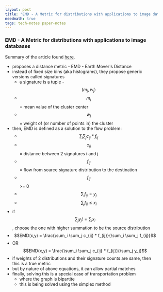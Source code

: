 ```yaml
---
layout: post
title: "EMD - A Metric for distributions with applications to image databases"
needmath: true
tags: tech-notes paper-notes
---
```


### EMD - A Metric for distributions with applications to image databases
Summary of the article found [here](https://users.cs.duke.edu/~tomasi/papers/rubner/rubnerIccv98.pdf).

- proposes a distance metric - EMD - Earth Mover's Distance
- instead of fixed size bins (aka histograms), they propose generic versions
  called signatures
  - a signature is a tuple - $$(m_j, w_j)$$
  - $$m_j$$ = mean value of the cluster center
  - $$w_j$$ = weight of (or number of points in) the cluster
- then, EMD is defined as a solution to the flow problem:
  - $$\sum_i \sum_j c_{ij} * f_{ij}$$
  - $$c_{ij}$$ = distance between 2 signatures i and j
  - $$f_{ij}$$ = flow from source signature distribution to the destination
  - $$f_{ij}$$ >= 0
  - $$\sum_i f_{ij} = y_j$$
  - $$\sum_j f_{ij} \leq x_i$$
- if $$\sum_j y_j != \sum_i x_i$$, choose the one with higher summation to be
  the source distribution
- $$EMD(x,y) = \frac{\sum_i \sum_j c_{ij} * f_{ij}}{\sum_i \sum_j f_{ij}}$$
- OR $$EMD(x,y) = \frac{\sum_i \sum_j c_{ij} * f_{ij}}{\sum_j y_j}$$
- if weights of 2 distributions and their signature counts are same, then this
  is a true metric
- but by nature of above equations, it can allow partial matches
- finally, solving this is a special case of transportation problem
  - where the graph is bipartite
  - this is being solved using the simplex method

